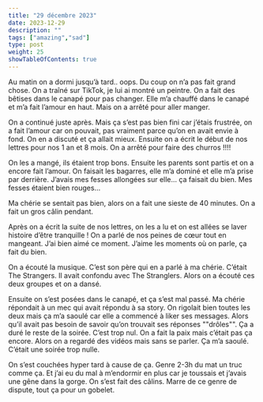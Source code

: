 ```yaml
---
title: "29 décembre 2023"
date: 2023-12-29
description: ""
tags: ["amazing","sad"]
type: post
weight: 25
showTableOfContents: true
---
```


Au matin on a dormi jusqu’à tard.. oops. Du coup on n’a pas fait grand chose. On a traîné sur TikTok, je lui ai montré un peintre. On a fait des bêtises dans le canapé pour pas changer. Elle m’a chauffé dans le canapé et m’a fait l’amour en haut. Mais on a arrêté pour aller manger. 

On a continué juste après. Mais ça s’est pas bien fini car j’étais frustrée, on a fait l’amour car on pouvait, pas vraiment parce qu’on en avait envie à fond. On en a discuté et ça allait mieux. Ensuite on a écrit le début de nos lettres pour nos 1 an et 8 mois. On a arrêté pour faire des churros !!!!

On les a mangé, ils étaient trop bons. Ensuite les parents sont partis et on a encore fait l’amour. On faisait les bagarres, elle m’a dominé et elle m’a prise par derrière. J’avais mes fesses allongées sur elle… ça faisait du bien. Mes fesses étaient bien rouges…

Ma chérie se sentait pas bien, alors on a fait une sieste de 40 minutes. On a fait un gros câlin pendant. 

Après on a écrit la suite de nos lettres, on les a lu et on est allées se laver histoire d’être tranquille ! On a parlé de nos peines de cœur tout en mangeant. J’ai bien aimé ce moment. J’aime les moments où on parle, ça fait du bien. 

On a écouté la musique. C’est son père qui en a parlé à ma chérie. C’était The Strangers. Il avait confondu avec The Stranglers. Alors on a écouté ces deux groupes et on a dansé.

Ensuite on s’est posées dans le canapé, et ça s’est mal passé. Ma chérie répondait à un mec qui avait répondu à sa story. On rigolait bien toutes les deux mais ça m’a saoulé car elle a commencé à liker ses messages. Alors qu’il avait pas besoin de savoir qu’on trouvait ses réponses ""drôles"". Ça a duré le reste de la soirée. C’est trop nul. On a fait la paix mais c’était pas ça encore. Alors on a regardé des vidéos mais sans se parler. Ça m’a saoulé. C’était une soirée trop nulle. 

On s’est couchées hyper tard à cause de ça. Genre 2-3h du mat un truc comme ça. Et j’ai eu du mal à m’endormir en plus car je toussais et j’avais une gêne dans la gorge. On s’est fait des câlins. Marre de ce genre de dispute, tout ça pour un gobelet. 